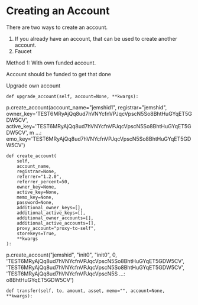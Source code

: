 # Creating an Account

There are two ways to create  an account.

1. If you already have an account, that can be used to create another account.
2. Faucet

Method 1: With own funded account.

Account should be funded to get that done



Upgrade own account



```text
def upgrade_account(self, account=None, **kwargs):
```



p.create\_account\(account\_name="jemshid1", registrar="jemshid", owner\_key='TEST6MRyAjQq8ud7hVNYcfnVPJqcVpscN5So8BhtHuGYqET5GDW5CV', active\_key='TEST6MRyAjQq8ud7hVNYcfnVPJqcVpscN5So8BhtHuGYqET5GDW5CV', m ...: emo\_key='TEST6MRyAjQq8ud7hVNYcfnVPJqcVpscN5So8BhtHuGYqET5GDW5CV'\)



```text
def create_account(
    self,
    account_name,
    registrar=None,
    referrer="1.2.0",
    referrer_percent=50,
    owner_key=None,
    active_key=None,
    memo_key=None,
    password=None,
    additional_owner_keys=[],
    additional_active_keys=[],
    additional_owner_accounts=[],
    additional_active_accounts=[],
    proxy_account="proxy-to-self",
    storekeys=True,
    **kwargs
):
```

p.create\_account\("jemshid", "init0", "init0", 0, 'TEST6MRyAjQq8ud7hVNYcfnVPJqcVpscN5So8BhtHuGYqET5GDW5CV', 'TEST6MRyAjQq8ud7hVNYcfnVPJqcVpscN5So8BhtHuGYqET5GDW5CV', 'TEST6MRyAjQq8ud7hVNYcfnVPJqcVpscN5S ...: o8BhtHuGYqET5GDW5CV'\)



```text
def transfer(self, to, amount, asset, memo="", account=None, **kwargs):
```

